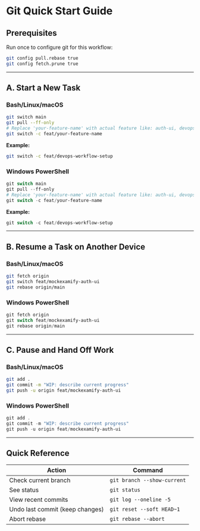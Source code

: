 # Git Quick Start Guide

## Prerequisites
Run once to configure git for this workflow:
```bash
git config pull.rebase true
git config fetch.prune true
```

---

## A. Start a New Task

### Bash/Linux/macOS
```bash
git switch main
git pull --ff-only
# Replace 'your-feature-name' with actual feature like: auth-ui, devops-setup, etc.
git switch -c feat/your-feature-name
```

**Example:**
```bash
git switch -c feat/devops-workflow-setup
```

### Windows PowerShell
```powershell
git switch main
git pull --ff-only
# Replace 'your-feature-name' with actual feature like: auth-ui, devops-setup, etc.
git switch -c feat/your-feature-name
```

**Example:**
```powershell
git switch -c feat/devops-workflow-setup
```

---

## B. Resume a Task on Another Device

### Bash/Linux/macOS
```bash
git fetch origin
git switch feat/mockexamify-auth-ui
git rebase origin/main
```

### Windows PowerShell
```powershell
git fetch origin
git switch feat/mockexamify-auth-ui
git rebase origin/main
```

---

## C. Pause and Hand Off Work

### Bash/Linux/macOS
```bash
git add .
git commit -m "WIP: describe current progress"
git push -u origin feat/mockexamify-auth-ui
```

### Windows PowerShell
```powershell
git add .
git commit -m "WIP: describe current progress"
git push -u origin feat/mockexamify-auth-ui
```

---

## Quick Reference

| Action | Command |
|--------|---------|
| Check current branch | `git branch --show-current` |
| See status | `git status` |
| View recent commits | `git log --oneline -5` |
| Undo last commit (keep changes) | `git reset --soft HEAD~1` |
| Abort rebase | `git rebase --abort` |
